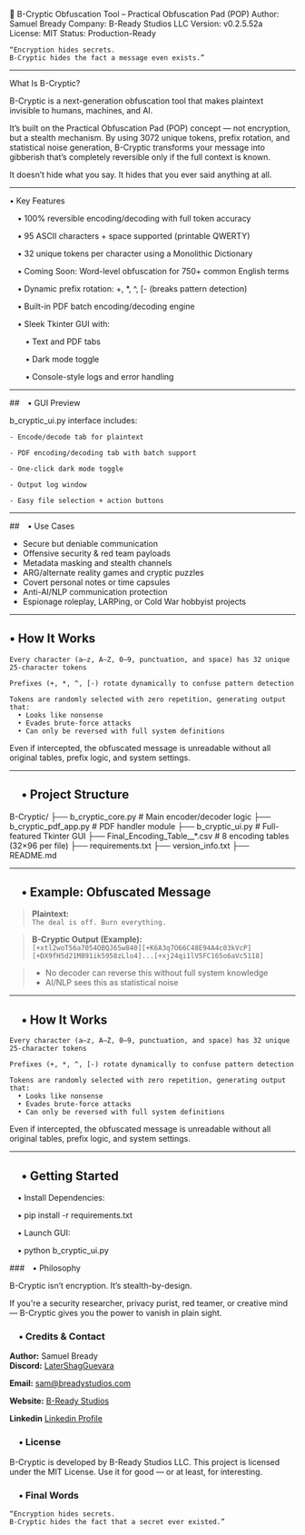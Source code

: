 🔐 B-Cryptic Obfuscation Tool – Practical Obfuscation Pad (POP)
Author: Samuel Bready
Company: B-Ready Studios LLC
Version: v0.2.5.52a
License: MIT
Status: Production-Ready

    “Encryption hides secrets.
    B-Cryptic hides the fact a message even exists.”

---

What Is B-Cryptic?

B-Cryptic is a next-generation obfuscation tool that makes plaintext invisible to humans, machines, and AI.

It’s built on the Practical Obfuscation Pad (POP) concept — not encryption, but a stealth mechanism. By using 3072 unique tokens, prefix rotation, and statistical noise generation, B-Cryptic transforms your message into gibberish that’s completely reversible only if the full context is known.

It doesn’t hide what you say.
It hides that you ever said anything at all.

---

 • Key Features

  • 100% reversible encoding/decoding with full token accuracy
  
  • 95 ASCII characters + space supported (printable QWERTY)
  
  • 32 unique tokens per character using a Monolithic Dictionary
  
  • Coming Soon: Word-level obfuscation for 750+ common English terms
  
  • Dynamic prefix rotation: +, *, ^, [- (breaks pattern detection)
  
  • Built-in PDF batch encoding/decoding engine
  
  • Sleek Tkinter GUI with:
  
  • Text and PDF tabs
  
  • Dark mode toggle
  
  • Console-style logs and error handling
  
---

## • GUI Preview

b_cryptic_ui.py interface includes:

    - Encode/decode tab for plaintext

    - PDF encoding/decoding tab with batch support

    - One-click dark mode toggle

    - Output log window

    - Easy file selection + action buttons

---

## • Use Cases

- Secure but deniable communication
- Offensive security & red team payloads
- Metadata masking and stealth channels
- ARG/alternate reality games and cryptic puzzles
- Covert personal notes or time capsules
- Anti-AI/NLP communication protection
- Espionage roleplay, LARPing, or Cold War hobbyist projects

---

## • How It Works

    Every character (a–z, A–Z, 0–9, punctuation, and space) has 32 unique 25-character tokens

    Prefixes (+, *, ^, [-) rotate dynamically to confuse pattern detection

    Tokens are randomly selected with zero repetition, generating output that:
      • Looks like nonsense
      • Evades brute-force attacks
      • Can only be reversed with full system definitions

Even if intercepted, the obfuscated message is unreadable without all original tables, prefix logic, and system settings.

---

##  • Project Structure
B-Cryptic/ ├── b_cryptic_core.py # Main encoder/decoder logic ├── b_cryptic_pdf_app.py # PDF handler module ├── b_cryptic_ui.py # Full-featured Tkinter GUI ├── Final_Encoding_Table__*.csv # 8 encoding tables (32×96 per file) ├── requirements.txt ├── version_info.txt ├── README.md


---

##  • Example: Obfuscated Message

> **Plaintext:**  
> `The deal is off. Burn everything.`

> **B-Cryptic Output (Example):**  
> `[+xtl2woT56a7054OBQJ65w840][+K6A3q7O66C48E94A4c03kVcP][+DX9fH5d21M891ik5958zLlo4]...[+xj24qi1lV5FC165o6aVc5118]`
  
> - No decoder can reverse this without full system knowledge  
> - AI/NLP sees this as statistical noise

---

##  • How It Works

    Every character (a–z, A–Z, 0–9, punctuation, and space) has 32 unique 25-character tokens

    Prefixes (+, *, ^, [-) rotate dynamically to confuse pattern detection

    Tokens are randomly selected with zero repetition, generating output that:
      • Looks like nonsense
      • Evades brute-force attacks
      • Can only be reversed with full system definitions

Even if intercepted, the obfuscated message is unreadable without all original tables, prefix logic, and system settings.

---

##  • Getting Started

 • Install Dependencies:

 • pip install -r requirements.txt

 • Launch GUI:

 • python b_cryptic_ui.py


### • Philosophy

B-Cryptic isn’t encryption.
It’s stealth-by-design.

If you're a security researcher, privacy purist, red teamer, or creative mind — B-Cryptic gives you the power to vanish in plain sight.

###  • Credits & Contact

**Author:** Samuel Bready  
**Discord:** [LaterShagGuevara](https://discordapp.com/users/208452282105200640)  

**Email:** [sam@breadystudios.com](mailto:sam@breadystudios.com)  

**Website:** [B-Ready Studios](https://breadystudios.com)

**Linkedin** [Linkedin Profile](https://www.linkedin.com/in/samuel-bready-615bb5115/)

###  • License

B-Cryptic is developed by B-Ready Studios LLC. 
This project is licensed under the MIT License. Use it for good — or at least, for interesting.

###  • Final Words

    “Encryption hides secrets.
    B-Cryptic hides the fact that a secret ever existed.”
